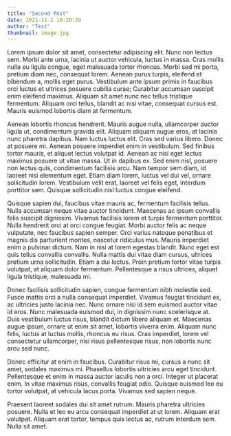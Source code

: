 ```yaml
---
title: "Second Post"
date: 2021-11-2 10:20:39
author: "Test"
thumbnail: image.jpg
---
```


Lorem ipsum dolor sit amet, consectetur adipiscing elit. Nunc non lectus sem. Morbi ante urna, lacinia ut auctor vehicula, luctus in massa. Cras mollis nulla eu ligula congue, eget malesuada tortor rhoncus. Morbi sed mi porta, pretium diam nec, consequat lorem. Aenean purus turpis, eleifend et bibendum a, mollis eget purus. Vestibulum ante ipsum primis in faucibus orci luctus et ultrices posuere cubilia curae; Curabitur accumsan suscipit enim eleifend maximus. Aliquam sit amet nunc nec tellus tristique fermentum. Aliquam orci tellus, blandit ac nisi vitae, consequat cursus est. Mauris euismod lobortis diam at fermentum.

Aenean lobortis rhoncus hendrerit. Mauris augue nulla, ullamcorper auctor ligula ut, condimentum gravida elit. Aliquam aliquam augue eros, at lacinia nunc pharetra dapibus. Nam luctus luctus elit. Cras sed varius libero. Donec at posuere mi. Aenean posuere imperdiet enim in vestibulum. Sed finibus tortor mauris, et aliquet lectus volutpat id. Aenean ac nisi eget lectus maximus posuere ut vitae massa. Ut in dapibus ex. Sed enim nisl, posuere non lectus quis, condimentum facilisis arcu. Nam tempor sem diam, id laoreet nisi elementum eget. Etiam diam lorem, luctus vel dui vel, ornare sollicitudin lorem. Vestibulum velit erat, laoreet vel felis eget, interdum porttitor sem. Quisque sollicitudin nisl luctus congue eleifend.

Quisque sapien dui, faucibus vitae mauris ac, fermentum facilisis tellus. Nulla accumsan neque vitae auctor tincidunt. Maecenas ac ipsum convallis felis suscipit dignissim. Vivamus facilisis lorem et turpis fermentum porttitor. Nulla hendrerit orci at orci congue feugiat. Morbi auctor felis ac neque vulputate, nec faucibus sapien semper. Orci varius natoque penatibus et magnis dis parturient montes, nascetur ridiculus mus. Mauris imperdiet enim a pulvinar dictum. Nam in nisi at lorem egestas blandit. Nunc eget est quis tellus convallis convallis. Nulla mattis dui vitae diam cursus, ultrices pretium urna sollicitudin. Etiam a dui lectus. Proin pretium tortor vitae turpis volutpat, at aliquam dolor fermentum. Pellentesque a risus ultrices, aliquet ligula tristique, malesuada mi.

Donec facilisis sollicitudin sapien, congue fermentum nibh molestie sed. Fusce mattis orci a nulla consequat imperdiet. Vivamus feugiat tincidunt ex, ac ultricies justo lacinia nec. Nunc ornare nisi id sem euismod auctor vitae id eros. Nunc malesuada euismod dui, in dignissim nunc scelerisque at. Duis vestibulum luctus risus, blandit dictum libero aliquam et. Maecenas augue ipsum, ornare ut enim sit amet, lobortis viverra enim. Aliquam nunc felis, luctus at luctus mollis, rhoncus eu risus. Cras imperdiet, lorem vel consectetur ullamcorper, nisi risus pellentesque risus, non lobortis nunc arcu sed nunc.

Donec efficitur at enim in faucibus. Curabitur risus mi, cursus a nunc sit amet, sodales maximus mi. Phasellus lobortis ultricies arcu eget tincidunt. Pellentesque et enim in massa auctor iaculis non a orci. Integer ut placerat enim. In vitae maximus risus, convallis feugiat odio. Quisque euismod leo eu tortor volutpat, at vehicula lacus porta. Vivamus sed sapien neque.

Praesent laoreet sodales dui sit amet rutrum. Mauris pharetra ultricies posuere. Nulla et leo eu arcu consequat imperdiet at ut lorem. Aliquam erat volutpat. Aliquam erat tortor, tempus quis lectus ac, rutrum interdum sem. Nulla sit amet.
